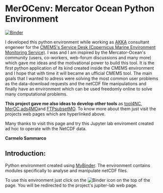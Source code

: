 
# MerOCenv: Mercator Ocean Python Environment

[![Binder](https://mybinder.org/badge_logo.svg)](https://mybinder.org/v2/gh/carmelosammarco/JupLab4NetCDF/master?urlpath=lab/tree/Notebook/Manipulate-plot_CMEMSdata.ipynb)  

I developed this python environment while working as [AKKA](https://www.akka-technologies.com) consultant engeneer for the [CMEMS's Service Desk (Copernicus Marine Environment Monitoring Service)](http://marine.copernicus.eu). I was and I am inspired by the Mercator-Ocean's community (users, co-workers, web-forum discussions and many more) which gave me ideas and the motivational power to build this tool. It is the first python application of its kind created inside the CMEMS environment and I hope that with time it will became an ufficial CMEMS tool. The main goals that I wanted to adress were solving the most common user problems as the data-download requests and the netCDF file manipulations and finally have an environment which can be used freedomly online to solve many computational problems.

**This project gave me also ideas to develop other tools** as [tool4NC](https://github.com/carmelosammarco/tool4NC), [MerOC](https://github.com/carmelosammarco/MerOC),[ads4MO](https://github.com/carmelosammarco/ads4MO)and [FTPsubsetMO](https://github.com/carmelosammarco/FTPsubsetMO). To know more about them just visit the projects web pages which are hyperlinked above.

Many thanks to visit this page and try this Jupyter lab enviroment created ad hoc to operate with the NetCDF data.

**Carmelo Sammarco**

## Introduction:
Python environment created using [MyBinder](https://mybinder.org). The environment contains modules specifically to analyse and manipulate netCDF files. 

To use this environment just click on the ![Binder](https://mybinder.org/badge_logo.svg) icon on the top of the page. You will be redirected to the project's jupiter-lab web page.
